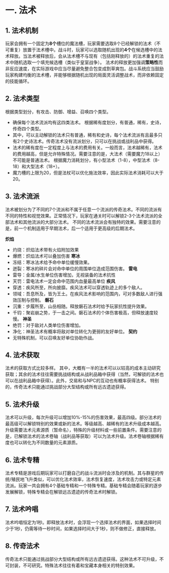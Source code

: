 # 一. 法术
## 1. 法术机制

玩家会拥有一个固定为**8个**槽位的魔法槽，玩家需要选取8个已经解锁的法术（不可重复）放置于法术槽中。战斗时，玩家可以选取随机出现的**4个**在候选槽中的法术释放。当法术被释放后，会从法术槽不与现有（包括刚释放的）的法术重复的法术中随机选取一个填充候选槽（类似于皇室战争）。
法术的释放更加强调**策略性**而非反应速度，在实际游戏中应当尽量避免整合包变成割草爽包。战斗系统应当鼓励玩家构建均衡的法术槽，并能够根据随机出现的局面灵活调整战术，而非依赖固定的技能循环。
## 2. 法术类型

根据类型划分，有攻击、防御、增益、召唤四个类型。
- 确保每个法术流派均有这四类法术。
根据稀有度划分，有普通，稀有，史诗，传奇四个类型。
- 其中，可以主动解锁的法术只有普通，稀有和史诗，每个法术流派有且最多只有2个史诗法术。传奇法术没有流派划分，只可以在挑战或战利品中获得。
- 法术的稀有度在一定程度上与法术的费用有关。一般而言，法术越稀有，法术的费用越高，但是允许特殊情况。需要注意的是，大法术（需要魔力18以上）不可能是普通法术。
根据魔力消耗划分，有小型法术（1-8），中型法术（8-18）和大型法术（18+）。
- 魔力槽的上限为20，但是法杖可以优化施法效率，因此实际法术消耗可以大于20。
## 3. 法术流派

法术被划分为了不同的7个流派和不属于任意一个流派的传奇法术。不同的流派有不同的特性和视觉效果。正常情况下，玩家在通关时可以解锁2-3个法术流派的全部法术和其他流派的大部分法术。
不同的法术流派会有独特的效果。需要注意的是，前一个机制适用于早期法术，后一个适用于更高级的后期法术。

**炽焰**
- 灼烧：炽焰法术带有火焰附加效果
- 爆燃：炽焰法术可以叠加伤害
**寒冰**
- 冻结：寒冰法术给予命中单位缓慢效果。
- 迸裂：寒冰的碎片会对命中单位的周围单位造成范围伤害。
**雷电**
- 雷导：金属/水生单位伤害增加，无视装备的法术抗性
- 天罚：雷电法术一定会命中范围内血量最高单位
**疾风**
- 穿透：疾风所至，所向披靡。疾风法术可以穿透轨迹上的多个敌人。
- 领域：吾息所及，皆为王土。在疾风法术影响的范围内，可对多数敌人进行强效压制与控制。
**磐石**
- 沉重：步履所至，山岳相随。释放磐石法术时给予玩家抗性提升效果。
- 千钧：聚岩崩之势，于一击之间。磐石法术的个体伤害极高，但释放速度较慢。
**神圣**
- 绝罚：对于敌对人类单位伤害增加。
- 净化：神圣法术有概率将敌对单位转化为更弱的友好单位。
**契约**
- 无特殊机制，可以召唤友好单位协助作战。
## 4. 法术获取

法术的获取方式比较多样。
其中，大概有一半的法术可以以较高的成本主动研究获取；其余的法术往往需要挑战结构或从战利品箱中获得（当然，可解锁的法术也可以在战利品箱中获得）。此外，交易和与NPC的互动也有概率获得法术。
特别的，传奇法术只能通过挑战部分大型结构或所有远古遗迹获得。
## 5. 法术升级

法术可以升级，每次升级可以增加10%-15%的伤害效果，最高四级。部分法术的最高级可以解锁特别的效果或新的法术。等级越高、越稀有的法术升级成本越高。
升级需要法术元素源质（暂命名），特殊的升级材料或一些前置条件。需要注意的是，已解锁法术的法术卷轴（战利品等获取）可以为法术升级。法术卷轴根据稀有度也可以转化为不同数量的元素源质。
## 6. 法术专精

法术专精是游戏后期玩家可以打磨自己的战斗流派时会涉及的机制。其与群星的传统/殖民地飞升类似，可以优化法术效率，法术恢复速度，法术攻击力或特定元素流派。玩家一共会拥有4个基础专精和一个特殊专精。基础专精会随着玩家的逐步发展解锁，特殊专精会在解锁远古遗迹的传奇法术时解锁。
## 7. 法术吟唱

法术吟唱恒定为1秒。即释放法术时，会浮现一个选择法术的界面，如果选择时间少于1秒，仍需等待一秒时间，如果选择时间大于1秒，则不做修正，直接释放。
## 8. 传奇法术

传奇法术只能通过挑战部分大型结构或所有远古遗迹获得。这种法术不可升级，不可封装，不可研究。特殊法术往往有着和宝藏本身相关的特别效果。